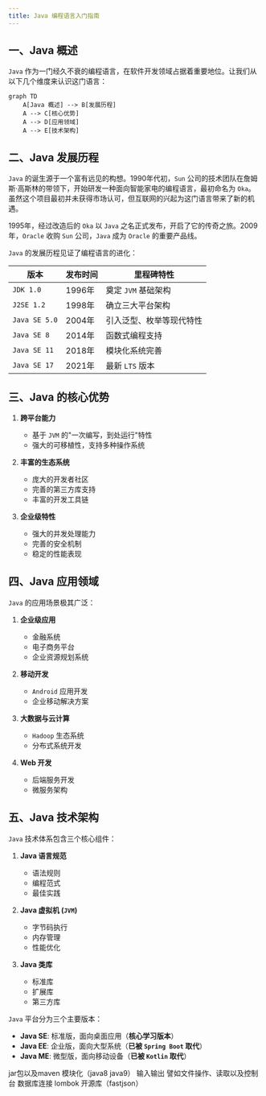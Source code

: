 ```yaml
---
title: Java 编程语言入门指南
---
```


## 一、Java 概述

`Java` 作为一门经久不衰的编程语言，在软件开发领域占据着重要地位。让我们从以下几个维度来认识这门语言：

```mermaid
graph TD
    A[Java 概述] --> B[发展历程]
    A --> C[核心优势]
    A --> D[应用领域]
    A --> E[技术架构]
```

## 二、Java 发展历程

`Java` 的诞生源于一个富有远见的构想。1990年代初，`Sun` 公司的技术团队在詹姆斯·高斯林的带领下，开始研发一种面向智能家电的编程语言，最初命名为 `Oka`。虽然这个项目最初并未获得市场认可，但互联网的兴起为这门语言带来了新的机遇。

1995年，经过改造后的 `Oka` 以 `Java` 之名正式发布，开启了它的传奇之旅。2009年，`Oracle` 收购 `Sun` 公司，`Java` 成为 `Oracle` 的重要产品线。

`Java` 的发展历程见证了编程语言的进化：

| 版本 | 发布时间 | 里程碑特性 |
|------|----------|------------|
| `JDK 1.0` | 1996年 | 奠定 `JVM` 基础架构 |
| `J2SE 1.2` | 1998年 | 确立三大平台架构 |
| `Java SE 5.0` | 2004年 | 引入泛型、枚举等现代特性 |
| `Java SE 8` | 2014年 | 函数式编程支持 |
| `Java SE 11` | 2018年 | 模块化系统完善 |
| `Java SE 17` | 2021年 | 最新 `LTS` 版本 |

## 三、Java 的核心优势

1. **跨平台能力**
   - 基于 `JVM` 的"一次编写，到处运行"特性
   - 强大的可移植性，支持多种操作系统

2. **丰富的生态系统**
   - 庞大的开发者社区
   - 完善的第三方库支持
   - 丰富的开发工具链

3. **企业级特性**
   - 强大的并发处理能力
   - 完善的安全机制
   - 稳定的性能表现

## 四、Java 应用领域

`Java` 的应用场景极其广泛：

1. **企业级应用**
   - 金融系统
   - 电子商务平台
   - 企业资源规划系统

2. **移动开发**
   - `Android` 应用开发
   - 企业移动解决方案

3. **大数据与云计算**
   - `Hadoop` 生态系统
   - 分布式系统开发

4. **Web 开发**
   - 后端服务开发
   - 微服务架构

## 五、Java 技术架构

`Java` 技术体系包含三个核心组件：

1. **Java 语言规范**
   - 语法规则
   - 编程范式
   - 最佳实践

2. **Java 虚拟机 (`JVM`)**
   - 字节码执行
   - 内存管理
   - 性能优化

3. **Java 类库**
   - 标准库
   - 扩展库
   - 第三方库

`Java` 平台分为三个主要版本：

- **Java SE**: 标准版，面向桌面应用（**核心学习版本**）
- **Java EE**: 企业版，面向大型系统（**已被 `Spring Boot` 取代**）
- **Java ME**: 微型版，面向移动设备（**已被 `Kotlin` 取代**）


jar包以及maven
模块化（java8 java9）
输入输出 譬如文件操作、读取以及控制台
数据库连接
lombok
开源库（fastjson）
